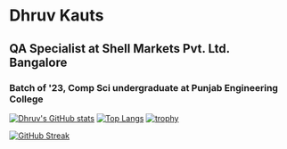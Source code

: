 # Dhruv Kauts
## QA Specialist at Shell Markets Pvt. Ltd. Bangalore
### Batch of '23, Comp Sci undergraduate at Punjab Engineering College 

[![Dhruv's GitHub stats](https://github-readme-stats.vercel.app/api?username=DhruvKauts2&theme=dark&show_icons=true)](https://github.com/anuraghazra/github-readme-stats) [![Top Langs](https://github-readme-stats.vercel.app/api/top-langs/?username=DhruvKauts2&layout=donut&theme=dark&show_icons=true&langs_count=8)](https://github.com/anuraghazra/github-readme-stats)
[![trophy](https://github-profile-trophy.vercel.app/?username=DhruvKauts2&theme=gruvbox)](https://github.com/DhruvKauts2/github-profile-trophy)

[![GitHub Streak](https://streak-stats.demolab.com/?user=DhruvKauts2&theme=dark)](https://git.io/streak-stats)
<!--
**DhruvKauts2/DhruvKauts2** is a ✨ _special_ ✨ repository because its `README.md` (this file) appears on your GitHub profile.

Here are some ideas to get you started:

- 🔭 I’m currently working on ...
- 🌱 I’m currently learning ...
- 👯 I’m looking to collaborate on ...
- 🤔 I’m looking for help with ...
- 💬 Ask me about ...
- 📫 How to reach me: ...
- 😄 Pronouns: ...
- ⚡ Fun fact: ...
-->

